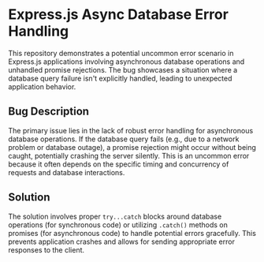 # Express.js Async Database Error Handling
This repository demonstrates a potential uncommon error scenario in Express.js applications involving asynchronous database operations and unhandled promise rejections.  The bug showcases a situation where a database query failure isn't explicitly handled, leading to unexpected application behavior.

## Bug Description
The primary issue lies in the lack of robust error handling for asynchronous database operations.  If the database query fails (e.g., due to a network problem or database outage), a promise rejection might occur without being caught, potentially crashing the server silently.  This is an uncommon error because it often depends on the specific timing and concurrency of requests and database interactions.

## Solution
The solution involves proper `try...catch` blocks around database operations (for synchronous code) or utilizing `.catch()` methods on promises (for asynchronous code) to handle potential errors gracefully.  This prevents application crashes and allows for sending appropriate error responses to the client.